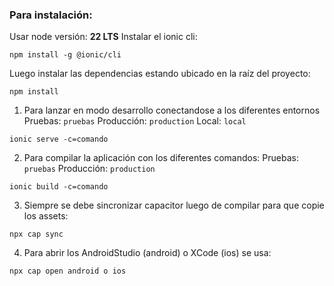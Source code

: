 ### Para instalación:
Usar node versión: **22 LTS**
Instalar el ionic cli:
```
npm install -g @ionic/cli
```
Luego instalar las dependencias estando ubicado en la raíz del proyecto:
```
npm install
```
1. Para lanzar en modo desarrollo conectandose a los diferentes entornos
Pruebas: `pruebas`
Producción: `production`
Local: `local`
```
ionic serve -c=comando
```

2. Para compilar la aplicación con los diferentes comandos:
Pruebas: `pruebas`
Producción: `production`
```
ionic build -c=comando
```

3. Siempre se debe sincronizar capacitor luego de compilar para que copie los assets:
```
npx cap sync
```

4. Para abrir los AndroidStudio (android) o XCode (ios) se usa:
```
npx cap open android o ios
```
